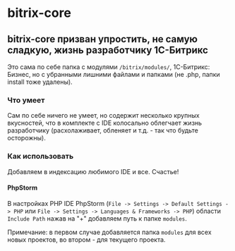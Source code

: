 # bitrix-core


## bitrix-core призван упростить, не самую сладкую, жизнь разработчику 1С-Битрикс

Это сама по себе папка с модулями ```/bitrix/modules/```, 1С-Битрикс: Бизнес, но с убранными лишними файлами и папками (не .php, папки install тоже удалены).

### Что умеет

Сам по себе ничего не умеет, но содержит несколько крупных вкусностей, что в комплекте с IDE колоcально облегчает жизнь разработчику (расхолаживает, обленяет и т.д. - так что будьте осторожны).

### Как использовать

Добавляем в индексацию любимого IDE и все. Счастье!

#### PhpStorm

В настройках PHP IDE PhpStorm (```File -> Settings -> Default Settings -> PHP``` или ```File -> Settings -> Languages & Frameworks -> PHP```) области ```Include Path``` нажав на "+" добавляем путь к папке ```modules```.

Примечание: в первом случае добавляется папка ```modules``` для всех новых проектов, во втором - для текущего проекта.

